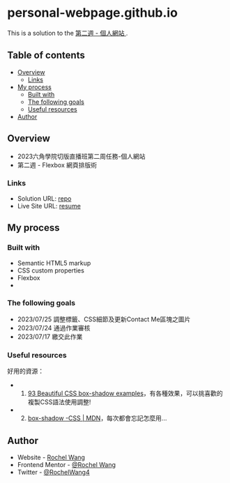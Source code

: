 # personal-webpage.github.io
This is a solution to the [ 第二週 - 個人網站 ](https://rochelwang1205.github.io/personalres.github.io/%E7%AC%AC%E4%B8%80%E9%80%B1%E4%B8%BB%E7%B7%9A%E4%BB%BB%E5%8B%99.html).

## Table of contents

- [Overview](#overview)
  - [Links](#links)
- [My process](#my-process)
  - [Built with](#built-with)
  - [The following goals](#the-following-goals)
  - [Useful resources](#useful-resources)
- [Author](#author)

## Overview
- 2023六角學院切版直播班第二周任務-個人網站
- 第二週 - Flexbox 網頁排版術


### Links

- Solution URL: [repo](https://github.com/rochelwang1205/personalres.github.io)
- Live Site URL: [resume](https://rochelwang1205.github.io/personalres.github.io/)

## My process

### Built with

- Semantic HTML5 markup
- CSS custom properties
- Flexbox
- 
### The following goals
- 2023/07/25 調整標籤、CSS細節及更新Contact Me區塊之圖片
- 2023/07/24 通過作業審核
- 2023/07/17 繳交此作業

### Useful resources
好用的資源：
- 1. [93 Beautiful CSS box-shadow examples](https://getcssscan.com/css-box-shadow-examples)，有各種效果，可以挑喜歡的複製CSS語法使用調整!
- 2. [box-shadow -CSS | MDN](https://developer.mozilla.org/zh-TW/docs/Web/CSS/box-shadow)，每次都會忘記怎麼用...
## Author

- Website - [Rochel Wang](https://github.com/rochelwang1205)
- Frontend Mentor - [@Rochel Wang](https://www.frontendmentor.io/profile/rochelwang1205)
- Twitter - [@RochelWang4](https://twitter.com/RochelWang4)
